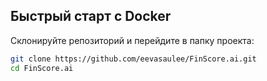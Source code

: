 ## Быстрый старт с Docker

Склонируйте репозиторий и перейдите в папку проекта:

```bash
git clone https://github.com/eevasaulee/FinScore.ai.git
cd FinScore.ai
